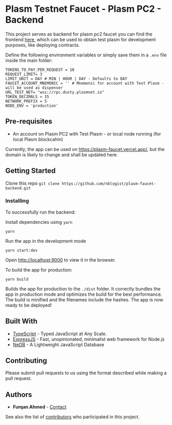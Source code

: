 # Plasm Testnet Faucet - Plasm PC2 - Backend

This project serves as backend for plasm pc2 faucet you can find the frontend [here](https://github.com/nblogist/plasm-faucet-frontend), which can be used to obtain test plasm for development purposes, like deploying contracts.

Define the following environment variables or simply save them in a `.env` file inside the main folder:
 
```
TOKENS_TO_PAY_PER_REQUEST = 10
REQUEST_LIMIT= 3
LIMIT_UNIT = DAY # MIN | HOUR | DAY - Defaults to DAY
FAUCET_ACCOUNT_MNEMONIC = '' # Mnemonic for account with Test Plasm - will be used as dispenser
URL_TEST_NET= "wss://rpc.dusty.plasmnet.io"
TOKEN_DECIMALS = 15 
NETWORK_PREFIX = 5
NODE_ENV = 'production'
```

## Pre-requisites

- An account on Plasm PC2 with Test Plasm - or local node running (for local Plasm blockcahin)

Currently, the app can be used on <https://plasm-faucet.vercel.app/>, but the domain is likely to change and shall be updated here.

## Getting Started

Clone this repo ```git clone https://github.com/nblogist/plasm-faucet-backend.git```

### Installing

To successfully run the backend:

Install dependencies using ```yarn```

```
yarn
```

Run the app in the development mode

```
yarn start:dev
```
Open [http://localhost:9000](http://localhost:9000) to view it in the browser.

To build the app for production:
```
yarn build
```

Builds the app for production to the `./dist` folder.
It correctly bundles the app in production mode and optimizes the build for the best performance.
The build is minified and the filenames include the hashes.
The app is now ready to be deployed!

## Built With

* [TypeScript](https://www.typescriptlang.org/) - Typed JavaScript at Any Scale.
* [ExpressJS](https://expressjs.com/) - Fast, unopinionated, minimalist web framework for Node.js
* [NeDB](https://github.com/louischatriot/nedb) - A Lightweight JavaScript Database

## Contributing

Please submit pull requests to us using the format described while making a pull request.

## Authors

* **Furqan Ahmed** - [Contact](https://furqan.me)

See also the list of [contributors](https://github.com/nblogist/plasm-faucet-backend/contributors) who participated in this project.
